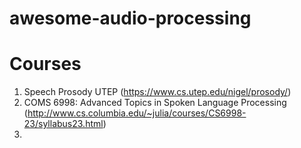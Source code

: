 # awesome-audio-processing

# Courses
1. Speech Prosody UTEP (https://www.cs.utep.edu/nigel/prosody/)
2. COMS 6998: Advanced Topics in Spoken Language Processing (http://www.cs.columbia.edu/~julia/courses/CS6998-23/syllabus23.html)
3. 
